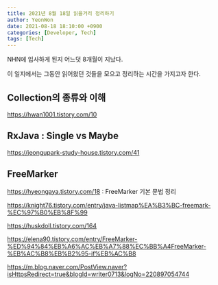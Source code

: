 ```yaml
---
title: 2021년 8월 18일 읽을거리 정리하기
author: YeonWon
date: 2021-08-18 18:10:00 +0900
categories: [Developer, Tech]
tags: [Tech]
---
```


NHN에 입사하게 된지 어느덧 8개월이 지났다.

이 일지에서는 그동안 읽어왔던 것들을 모으고 정리하는 시간을 가지고자 한다.


## Collection의 종류와 이해

https://hwan1001.tistory.com/10


## RxJava : Single vs Maybe

https://jeongupark-study-house.tistory.com/41


## FreeMarker

https://hyeongaya.tistory.com/18 : FreeMarker 기본 문법 정리

https://knight76.tistory.com/entry/java-listmap%EA%B3%BC-freemark-%EC%97%B0%EB%8F%99

https://huskdoll.tistory.com/164

https://elena90.tistory.com/entry/FreeMarker-%ED%94%84%EB%A6%AC%EB%A7%88%EC%BB%A4FreeMarker-%EB%AC%B8%EB%B2%95-if%EB%AC%B8

https://m.blog.naver.com/PostView.naver?isHttpsRedirect=true&blogId=writer0713&logNo=220897054744

